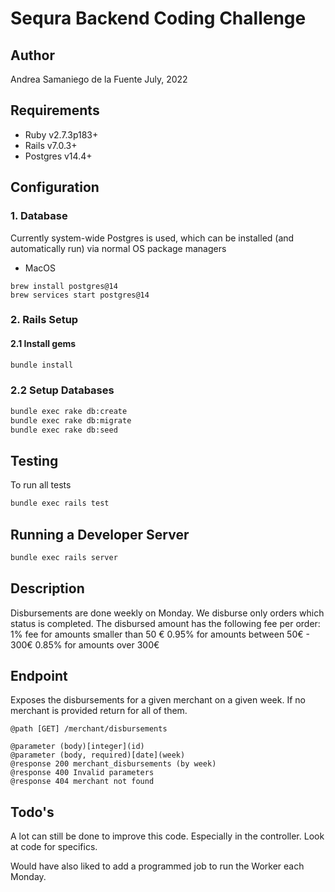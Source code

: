 # Sequra Backend Coding Challenge

## Author
Andrea Samaniego de la Fuente
July, 2022

## Requirements
* Ruby v2.7.3p183+
* Rails v7.0.3+
* Postgres v14.4+

## Configuration
### 1. Database
Currently system-wide Postgres is used, which can be installed (and automatically run) via normal OS package managers
* MacOS
```
brew install postgres@14
brew services start postgres@14
```

### 2. Rails Setup
#### 2.1 Install gems
```bash
bundle install
```
### 2.2 Setup Databases
```bash
bundle exec rake db:create
bundle exec rake db:migrate
bundle exec rake db:seed
```

## Testing
To run all tests
```bash
bundle exec rails test
```

## Running a Developer Server
```bash
bundle exec rails server
```

## Description
Disbursements are done weekly on Monday.
We disburse only orders which status is completed.
The disbursed amount has the following fee per order:
1% fee for amounts smaller than 50 €
0.95% for amounts between 50€ - 300€
0.85% for amounts over 300€

## Endpoint
Exposes the disbursements for a given merchant on a given week.
If no merchant is provided return for all of them.

```
@path [GET] /merchant/disbursements

@parameter (body)[integer](id)
@parameter (body, required)[date](week)
@response 200 merchant_disbursements (by week)
@response 400 Invalid parameters
@response 404 merchant not found
```

## Todo's
A lot can still be done to improve this code. Especially in the controller.
Look at code for specifics.

Would have also liked to add a programmed job to run the Worker each Monday.
